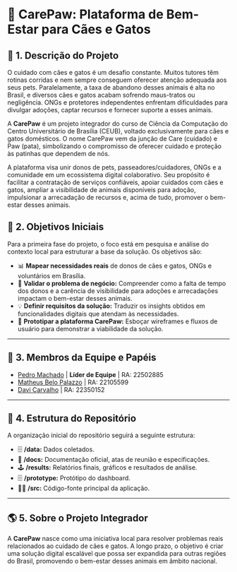 # 🐾 CarePaw: Plataforma de Bem-Estar para Cães e Gatos
 
## 🚀 1. Descrição do Projeto

O cuidado com cães e gatos é um desafio constante. Muitos tutores têm rotinas corridas e nem sempre conseguem oferecer atenção adequada aos seus pets. Paralelamente, a taxa de abandono desses animais é alta no Brasil, e diversos cães e gatos acabam sofrendo maus-tratos ou negligência. ONGs e protetores independentes enfrentam dificuldades para divulgar adoções, captar recursos e fornecer suporte a esses animais.

A **CarePaw** é um projeto integrador do curso de Ciência da Computação do Centro Universitário de Brasília (CEUB), voltado exclusivamente para cães e gatos domésticos.
O nome CarePaw vem da junção de Care (cuidado) e Paw (pata), simbolizando o compromisso de oferecer cuidado e proteção às patinhas que dependem de nós.

A plataforma visa unir donos de pets, passeadores/cuidadores, ONGs e a comunidade em um ecossistema digital colaborativo. Seu propósito é facilitar a contratação de serviços confiáveis, apoiar cuidados com cães e gatos, ampliar a visibilidade de animais disponíveis para adoção, impulsionar a arrecadação de recursos e, acima de tudo, promover o bem-estar desses animais.

## 🎯 2. Objetivos Iniciais 

Para a primeira fase do projeto, o foco está em pesquisa e análise do contexto local para estruturar a base da solução. Os objetivos são:

-   📊 **Mapear necessidades reais** de donos de cães e gatos, ONGs e voluntários em Brasília. 
-   🐶 **Validar o problema de negócio:** Compreender como a falta de tempo dos donos e a carência de visibilidade para adoções e arrecadações impactam o bem-estar desses animais.
-   💡 **Definir requisitos da solução:** Traduzir os insights obtidos em funcionalidades digitais que atendam às necessidades.
-   📱 **Prototipar a plataforma CarePaw:** Esboçar wireframes e fluxos de usuário para demonstrar a viabilidade da solução.

---

## 👥 3. Membros da Equipe e Papéis

- [Pedro Machado](https://github.com/machad1n) | **Líder de Equipe** | RA: 22502885
- [Matheus Belo Palazzo](https://github.com/MatheusPalazzo00) | RA: 22105599
- [Davi Carvalho](https://github.com/davv12) | RA: 22350152

---

## 📂 4. Estrutura do Repositório

A organização inicial do repositório seguirá a seguinte estrutura:

-   🗄️ **/data:** Dados coletados.
-   📄 **/docs:** Documentação oficial, atas de reunião e especificações.
-   🕹️ **/results:** Relatórios finais, gráficos e resultados de análise.
-   🗄️ **/prototype:** Protótipo do dashboard.
-   👨‍💻 **/src:** Código-fonte principal da aplicação.  

---

## 🌎 5. Sobre o Projeto Integrador

A **CarePaw** nasce como uma iniciativa local para resolver problemas reais relacionados ao cuidado de cães e gatos. A longo prazo, o objetivo é criar uma solução digital escalável que possa ser expandida para outras regiões do Brasil, promovendo o bem-estar desses animais em âmbito nacional.
